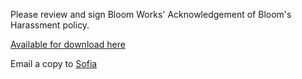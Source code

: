 Please review and sign Bloom Works' Acknowledgement of Bloom's Harassment policy.

[Available for download here](https://drive.google.com/file/d/1K1XtOvo4xAivqDSoea0KoxO_DTF1SjVe/view?usp=sharing)

Email a copy to [Sofia](mailto:sofia@bloomworks.digital)
